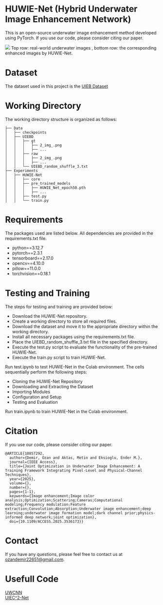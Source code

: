 # HUWIE-Net (Hybrid Underwater Image Enhancement Network)

This is an open-source underwater image enhancement method developed using PyTorch.
If you use our code, please consider citing our paper.

![](./im.png)
Top row: real-world underwater images , bottom row: the corresponding enhanced images by HUWIE-Net.

# Dataset
The dataset used in this project is the [UIEB Dataset](https://li-chongyi.github.io/proj_benchmark.html)

# Working Directory
The working directory structure is organized as follows:

    ├── Data
    │   ├── checkpoints
    │   ├── UIEBD
    │   │   ├── gt
    │   │   │   ├── 2_img_.png
    │   │   │   ├── ...
    │   │   ├── raw
    │   │   │   ├── 2_img_.png
    │   │   │   ├── ...
    │   │   └── UIEBD_random_shuffle_3.txt
    ├── Experiments
    │   ├── HUWIE-Net
    │   │   ├── core
    │   │   ├── pre_trained_models
    │   │   │   ├── HUWIE_Net_epoch50.pth
    │   │   │   ├── ...
    │   │   ├── test.py
    │   │   └── train.py

# Requirements
The packages used are listed below. All dependencies are provided in the requirements.txt file.  

- python==3.12.7  
- pytorch==2.3.1  
- tensorboard==2.17.0  
- opencv==4.10.0  
- pillow==11.0.0  
- torchvision==0.18.1  

# Testing and Training

The steps for testing and training are provided below:

- Download the HUWIE-Net repository.  
- Create a working directory to store all required files.  
- Download the dataset and move it to the appropriate directory within the working directory.  
- Install all necessary packages using the requirements.txt file.  
- Place the UIEBD_random_shuffle_3.txt file in the specified directory.  
- Execute the test.py script to evaluate the functionality of the pre-trained HUWIE-Net.  
- Execute the train.py script to train HUWIE-Net.  

Run test.ipynb to test HUWIE-Net in the Colab environment. The cells sequentially perform the following steps:

- Cloning the HUWIE-Net Repository
- Downloading and Extracting the Dataset
- Importing Modules
- Configuration and Setup
- Testing and Evaluation

Run train.ipynb to train HUWIE-Net in the Colab environment.

# Citation
If you use our code, please consider citing our paper.

```
@ARTICLE{10857292,
  author={Demir, Ozan and Aktas, Metin and Eksioglu, Ender M.},
  journal={IEEE Access}, 
  title={Joint Optimization in Underwater Image Enhancement: A Training Framework Integrating Pixel-Level and Physical-Channel Techniques}, 
  year={2025},
  volume={},
  number={},
  pages={1-1},
  keywords={Image enhancement;Image color analysis;Optimization;Scattering;Cameras;Computational modeling;Frequency modulation;Feature extraction;Convolution;Absorption;Underwater image enhancement;deep learning;underwater image formation model;dark channel prior;physics-informed deep network;joint optimization},
  doi={10.1109/ACCESS.2025.3536173}}
```

# Contact

If you have any questions, please feel free to contact us at ozandemir22651@gmail.com.

# Usefull Code

[UWCNN](https://li-chongyi.github.io/proj_underwater_image_synthesis.html)  
[UIEC^2-Net](https://github.com/BIGWangYuDong/UWEnhancement)

